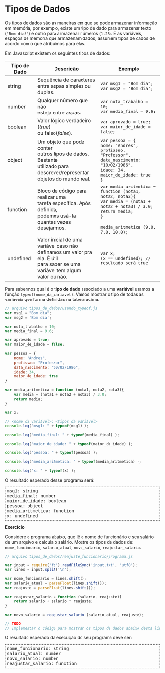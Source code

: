<script src="../jquery-3.4.1.min.js"></script>
<script src="../jquery_preventDefault.js"></script>

# Tipos de Dados

Os tipos de dados são as maneiras em que se pode armazenar informação em memória, por exemplo, existe um tipo de dado para armazenar texto (`"Bom dia!"`) e outro para armazenar números (`1.25`). E as variáveis, espaços de memória que armazenam dados, assumem tipos de dados de acordo com o que atribuímos para elas.

Em Javascript existem os seguintes tipos de dados:

| **Tipo de Dado** | **Descricão** | **Exemplo**
| ----- | ------ | ------ |
| string | Sequência de caracteres <br> entra aspas simples ou duplas. | `var msg1 = "Bom dia";`<br> `var msg2 = 'Bom dia';`
| number | Qualquer número que não<br>esteja entre aspas. | `var nota_trabalho = 10;`<br>`var media_final = 9.6;`
| boolean | Valor lógico verdadeiro (*true*)<br> ou falso(*false*). | `var aprovado = true;`<br>`var maior_de_idade = false;`
| object | Um objeto que pode conter<br>outros tipos de dados. Bastante<br>utilizado para descrever/representar<br>objetos do mundo real. | `var pessoa = {`<br>`nome: "Andres",`<br>`profissao: "Professor",`<br>`data_nascimento: "10/02/1986",`<br>`idade: 34,`<br>`maior_de_idade: true`<br>`}`
| function | Bloco de código para realizar uma<br>tarefa específica. Após definida, <br> podemos usá-la quantas vezes <br> desejarmos. | `var media_aritmetica = function (nota1, nota2, nota3){`<br>`var media = (nota1 + nota2 + nota3) / 3.0;`<br>`return media;`<br>`}`<br><br>`media_aritmetica (9.0, 7.0, 10.0);` 
| undefined | Valor inicial de uma variável caso não <br>definamos um valor pra ela. É útil <br> para saber se uma variável tem algum <br> valor ou não.| `var x;`<br>`(x == undefined); // resultado será true`<br> 

Para sabermos qual é o **tipo de dado** associado a uma **variável** usamos a função `typeof(nome_da_variavel)`. Vamos mostrar o tipo de todas as variáveis que forma definidas na tabela acima.

```javascript
// arquivo tipos_de_dados/usando_typeof.js
var msg1 = "Bom dia";
var msg2 = 'Bom dia';

var nota_trabalho = 10;
var media_final = 9.6;

var aprovado = true;
var maior_de_idade = false;

var pessoa = {
    nome: "Andres",
    profissao: "Professor",
    data_nascimento: "10/02/1986",
    idade: 34,
    maior_de_idade: true
}

var media_aritmetica = function (nota1, nota2, nota3){
    var media = (nota1 + nota2 + nota3) / 3.0;
    return media;
}

var x;

// <nome da variável>: <tipos da variável>
console.log("msg1: " + typeof(msg1) );

console.log("media_final: " + typeof(media_final) );

console.log("maior_de_idade: " + typeof(maior_de_idade) );

console.log("pessoa: " + typeof(pessoa) );

console.log("media_aritmetica: " + typeof(media_aritmetica) );

console.log("x: " + typeof(x) );
```

O resultado esperado desse programa será:
<div style="border: 1px dashed black; padding: 5px; font-family: courier">
msg1: string<br>
media_final: number<br>
maior_de_idade: boolean<br>
pessoa: object<br>
media_aritmetica: function<br>
x: undefined
</div>

**Exercício**

Considere o programa abaixo, que lê o nome de funcionário e seu salário de um arquivo e calcula o salário. Mostre os tipos de dados de: `nome_funcionario`, `salario_atual`, `novo_salario`, `reajustar_salario`.

```javascript
// arquivo tipos_de_dados/reajuste_funcionario/programa.js

var input = require('fs').readFileSync('input.txt', 'utf8');
var lines = input.split('\n');

var nome_funcionario = lines.shift();
var salario_atual = parseFloat(lines.shift());
var reajuste = parseFloat(lines.shift());

var reajustar_salario = function (salario, reajuste){
    return salario + salario * reajuste;
}

var novo_salario = reajustar_salario (salario_atual, reajuste);

// TODO
// Implementar o código para mostrar os tipos de dados abaixo desta linha.
```

O resultado esperado da execução do seu programa deve ser:
<div style="border: 1px dashed black; padding: 5px; font-family: courier">
nome_funcionario: string<br>
salario_atual: number<br>
novo_salario: number<br>
reajustar_salario: function<br>
</div>

